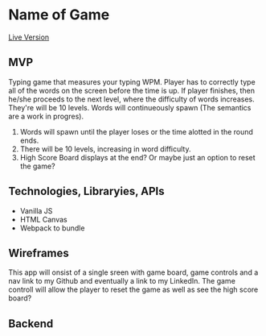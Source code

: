 # Name of Game

[Live Version](heroku.com)

## MVP
Typing game that measures your typing WPM. Player has to correctly type all of the words on the screen before the time is up. If player finishes, then he/she proceeds to the next level, where the difficulty of words increases. They're will be 10 levels. Words will continueously spawn (The semantics are a work in progres).

1. Words will spawn until the player loses or the time alotted in the round ends.
2. There will be 10 levels, increasing in word difficulty.
3. High Score Board displays at the end? Or maybe just an option to reset the game?

## Technologies, Libraryies, APIs
* Vanilla JS
* HTML Canvas
* Webpack to bundle

## Wireframes
This app will onsist of a single sreen with game board, game controls and a nav link to my Github and eventually a link to my LinkedIn. The game controll will allow the player to reset the game as well as see the high score board?

## Backend

